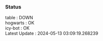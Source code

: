 ### Status


table : DOWN  
hogwarts : OK  
icy-bot : OK  
Latest Update : 2024-05-13 03:09:19.268239
